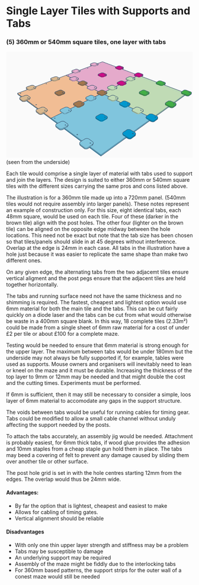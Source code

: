 # Single Layer Tiles with Supports and Tabs

### (5) 360mm or 540mm square tiles, one layer with tabs

![tiled-360mm-maze-underside.png](resources/tiled-360mm-maze-underside.png)
(seen from the underside)

Each tile would comprise a single layer of material with tabs used to support and join the layers. The
design is suited to either 360mm or 540mm square tiles with the different sizes carrying the same pros and cons listed above.

The illustration is for a 360mm tile made up into a 720mm panel. (540mm tiles would not require assembly into larger panels). These notes represent an example of construction only. For this size, eight identical tabs, each 48mm square, would be used on each tile. Four of these (darker in the brown tile) align with the post holes. The other four (lighter on the brown tile) can be aligned on the opposite edge midway between the hole locations. This need not be exact but note that the tab size has been chosen so that tiles/panels should slide in at 45 degrees without interference. Overlap at the edge is 24mm in each case. All tabs in the illustration have a hole just because it was easier to replicate the same shape than make two different ones.

On any given edge, the alternating tabs from the two adjacemt tiles ensure vertical aligment and the post pegs ensure that the adjacent tiles are held together horizontally.

The tabs and running surface need not have the same thickness and no shimming is required. The fastest, cheapest and lightest option would use 6mm material for both the main tile and the tabs. This can be cut fairly quickly on a diode laser and the tabs can be cut from what would otherwise be waste in a 400mm square blank. In this way, 18 complete tiles (2.33m²) could be made from a single sheet of 6mm raw material for a cost of under £2 per tile or about £100 for a complete maze.

Testing would be needed to ensure that 6mm material is strong enough for the upper layer. The maximum between tabs would be under 180mm but the underside may not always be fully supported if, for example, tables were used as supports. Mouse owners and organisers will inevitably need to lean or kneel on the maze and it must be durable. Increasing the thickness of the top layer to 9mm or 12mm may be needed and that might double the cost and the cutting times. Experiments must be performed.

If 6mm is sufficient, then it may still be necessary to consider a simple, loos layer of 6mm material to accomodate any gaps in the support structure.

The voids between tabs would be useful for running cables for timing gear. Tabs could be modified to allow a small cable channel without unduly affecting the support needed by the posts.

To attach the tabs accurately, an assembly jig would be needed. Attachment is probably easiest, for 6mm thick tabs, if wood glue provides the adhesion and 10mm staples from a cheap staple gun hold them in place. The tabs may beed a covering of felt to prevent any damage caused by sliding them over another tile or other surface.

The post hole grid is set in with the hole centres starting 12mm from the edges. The overlap would thus be 24mm wide.

#### Advantages:

- By far the option that is lightest, cheapest and easiest to make
- Allows for cabling of timing gates.
- Vertical alignment should be reliable

#### Disadvantages

- With only one thin upper layer strength and stiffness may be a problem
- Tabs may be susceptible to damage
- An underlying support may be required
- Assembly of the maze might be fiddly due to the interlocking tabs
- For 360mm based patterns, the support strips for the outer wall of a conest maze would still be needed